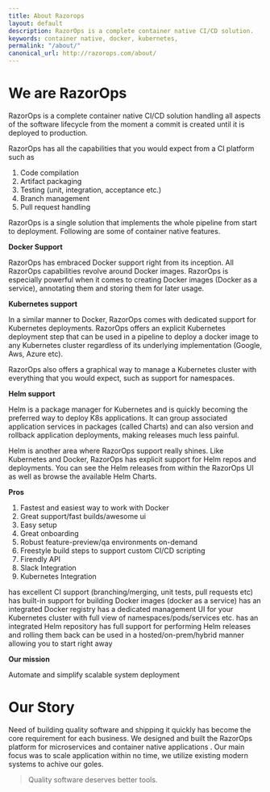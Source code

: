 ```yaml
---
title: About Razorops
layout: default
description: RazorOps is a complete container native CI/CD solution.
keywords: container native, docker, kubernetes,
permalink: "/about/"
canonical_url: http://razorops.com/about/
---
```


# We are RazorOps

RazorOps is a complete container native CI/CD solution handling all aspects of the software lifecycle from the moment a commit is created until it is deployed to production.

RazorOps has all the capabilities that you would expect from a CI platform such as

1. Code compilation
1. Artifact packaging
1. Testing (unit, integration, acceptance etc.)
1. Branch management
1. Pull request handling



RazorOps is a single solution that implements the whole pipeline from start to deployment. Following are some of container native features.


**Docker Support**


RazorOps has embraced Docker support right from its inception. All RazorOps capabilities revolve around Docker images. RazorOps is especially powerful when it comes to creating Docker images (Docker as a service), annotating them and storing them for later usage.




**Kubernetes support**


In a similar manner to Docker, RazorOps comes with dedicated support for Kubernetes deployments. RazorOps offers an explicit Kubernetes deployment step that can be used in a pipeline to deploy a docker image to any Kubernetes cluster regardless of its underlying implementation (Google, Aws, Azure etc).

RazorOps also offers a graphical way to manage a Kubernetes cluster with everything that you would expect, such as support for namespaces.


**Helm support**

Helm is a package manager for Kubernetes and is quickly becoming the preferred way to deploy K8s applications. It can group associated application services in packages (called Charts) and can also version and rollback application deployments, making releases much less painful.

Helm is another area where RazorOps support really shines. Like Kubernetes and Docker, RazorOps has explicit support for Helm repos and deployments. You can see the Helm releases from within the RazorOps UI as well as browse the available Helm Charts.


**Pros**

1. Fastest and easiest way to work with Docker
1. Great support/fast builds/awesome ui
1. Easy setup
1. Great onboarding
1. Robust feature-preview/qa environments on-demand
1. Freestyle build steps to support custom CI/CD scripting
1. Firendly API
1. Slack Integration
1. Kubernetes Integration


has excellent CI support (branching/merging, unit tests, pull requests etc)
has built-in support for building Docker images (docker as a service)
has an integrated Docker registry
has a dedicated management UI for your Kubernetes cluster with full view of namespaces/pods/services etc.
has an integrated Helm repository
has full support for performing Helm releases and rolling them back
can be used in a hosted/on-prem/hybrid manner allowing you to start right away


**Our mission**

Automate and simplify scalable system deployment



# Our Story
Need of building quality software and shipping it quickly has become the core requirement for each business.  We designed and built the RazorOps platform for microservices and container native applications . Our main focus was to scale application within no time, we utilize existing modern systems to achive our goles.



> Quality software deserves better tools.